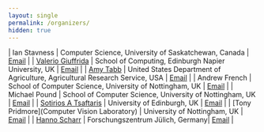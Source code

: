 ```yaml
---
layout: single
permalink: /organizers/
hidden: true
---
```

<link rel="stylesheet" href="/assets/css/main.css">
<link rel="stylesheet" href="https://cdn.jsdelivr.net/npm/@fortawesome/fontawesome-free@5/css/all.min.css">
<!--
| A | B |
| C | D |-->

<!-- could have images if we can, not necessary.  later. -->
<!-- |![Alt text](https://amytabb.com/images/amy_tabb_sep_2018.jpg)| temp|-->
<!-- <i class="fas fa-fw fa-envelope-square" aria-hidden="true"> -->

| Ian Stavness | Computer Science, University of Saskatchewan, Canada | <a href="mailto:ian.stavness@usask.ca" rel="nofollow noopener noreferrer">Email</a> |
| [Valerio Giuffrida](http://www.valeriogiuffrida.academy) | School of Computing, Edinburgh Napier University, UK | <a href="mailto:V.Giuffrida@napier.ac.uk" rel="nofollow noopener noreferrer">Email</a> |
| [Amy Tabb](https://amytabb.com) | United States Department of Agriculture, Agricultural Research Service, USA | <a href="mailto:amy.tabb@usda.gov" rel="nofollow noopener noreferrer">Email</a> |
| Andrew French | School of Computer Science, University of Nottingham, UK | <a href="mailto:andrew.p.french@nottingham.ac.uk" rel="nofollow noopener noreferrer">Email</a> |
| Michael Pound | School of Computer Science, University of Nottingham, UK | <a href="mailto:michael.pound@nottingham.ac.uk" rel="nofollow noopener noreferrer">Email</a> |
| [Sotirios A Tsaftaris](http://tsaftaris.com) | University of Edinburgh, UK | <a href="mailto:s.tsaftaris@ed.ac.uk" rel="nofollow noopener noreferrer">Email</a> |
| [Tony Pridmore](Computer Vision Laboratory) | University of Nottingham, UK | <a href="mailto:Tony.Pridmore@nottingham.ac.uk" rel="nofollow noopener noreferrer">Email</a> |
| [Hanno Scharr](http://www.fz-juelich.de/ibg/ibg-2/DE/Mitarbeiter/_et/Scharr_Hanno/Scharr.html) | Forschungszentrum Jülich, Germany| <a href="mailto:h.scharr@fz-juelich.de" rel="nofollow noopener noreferrer">Email</a> | 

